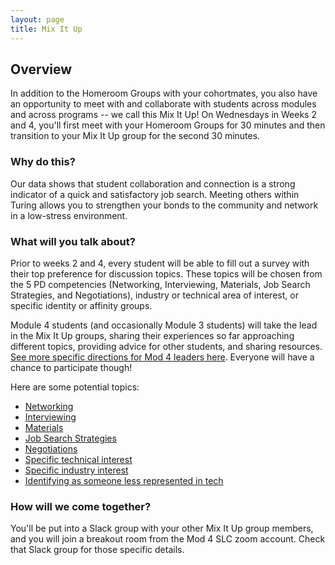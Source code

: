 ```yaml
---
layout: page
title: Mix It Up
---
```


## Overview
In addition to the Homeroom Groups with your cohortmates, you also have an opportunity to meet with and collaborate with students across modules and across programs -- we call this Mix It Up! On Wednesdays in Weeks 2 and 4, you'll first meet with your Homeroom Groups for 30 minutes and then transition to your Mix It Up group for the second 30 minutes. 

### Why do this?
Our data shows that student collaboration and connection is a strong indicator of a quick and satisfactory job search. Meeting others within Turing allows you to strengthen your bonds to the community and network in a low-stress environment. 

### What will you talk about?
Prior to weeks 2 and 4, every student will be able to fill out a survey with their top preference for discussion topics. These topics will be chosen from the 5 PD competencies (Networking, Interviewing, Materials, Job Search Strategies, and Negotiations), industry or technical area of interest, or specific identity or affinity groups.

Module 4 students (and occasionally Module 3 students) will take the lead in the Mix It Up groups, sharing their experiences so far approaching different topics, providing advice for other students, and sharing resources. [See more specific directions for Mod 4 leaders here](/mixed_groups/mixed_mod4_directions). Everyone will have a chance to participate though!

Here are some potential topics:

* [Networking](/mixed_groups/mixed_networking_prompts)
* [Interviewing](/mixed_groups/mixed_interviewing_prompts)
* [Materials](/mixed_groups/mixed_materials_prompts)
* [Job Search Strategies](/mixed_groups/mixed_jss_prompts)
* [Negotiations](/mixed_groups/mixed_negotiations_prompts)
* [Specific technical interest](/mixed_groups/mixed_tech_interest_prompts)
* [Specific industry interest](/mixed_groups/mixed_industry_interest_prompts)
* [Identifying as someone less represented in tech](/mixed_groups/mixed_less_represented_prompts)

### How will we come together?
You'll be put into a Slack group with your other Mix It Up group members, and you will join a breakout room from the Mod 4 SLC zoom account. Check that Slack group for those specific details.
